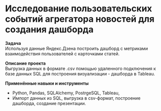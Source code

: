 # Исследование пользовательских событий агрегатора новостей для создания дашборда

**Задача**<br>
Используя данные Яндекс.Дзена построить дашборд с метриками взаимодействия пользователей с карточками статей.

**Описание проекта**<br>
Выгрузка данных в формате .csv помощью удаленного подключения к базе данных SQL для построения визуализации - дашборда в Tableau.

**Применённые навыки и инструменты**<br>
 - Python, Pandas, SQLAlchemy, PostrgeSQL, Tableau,<br>
 - Импорт данных из SQL, выгрузка в csv-формат, построение дашборда, создание презентации.
